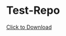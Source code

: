 # Test-Repo
<a id="raw-url" href="https://raw.githubusercontent.com/coffeefrappe/Test-Repo/main/test.txt" download>Click to Download</a>
